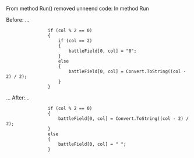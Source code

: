From method Run() removed unneend code:
In method Run

Before: …
               
                    if (col % 2 == 0)
                    {
                        if (col == 2)
                        {
                            battleField[0, col] = "0";
                        }
                        else
                        {
                            battleField[0, col] = Convert.ToString((col - 2) / 2);
                        }
                    }
…
After:…

                    if (col % 2 == 0)
                    {
                        battleField[0, col] = Convert.ToString((col - 2) / 2);
                    }
                    else
                    {
                        battleField[0, col] = " ";
                    }
